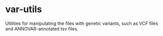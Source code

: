 # var-utils
Utilities for manipulating the files with genetic variants, such as VCF files and ANNOVAR-annotated tsv files.
